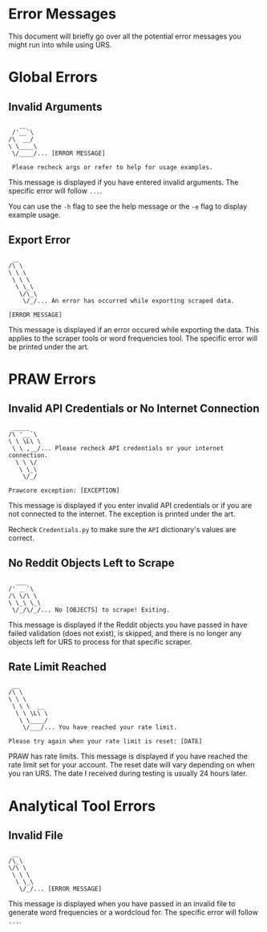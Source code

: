 # Error Messages

This document will briefly go over all the potential error messages you might run into while using URS. 

# Global Errors

## Invalid Arguments

       __   
     /'__`\ 
    /\  __/ 
    \ \____\
     \/____/... [ERROR MESSAGE]
     
     Please recheck args or refer to help for usage examples.

This message is displayed if you have entered invalid arguments. The specific error will follow `...`. 

You can use the `-h` flag to see the help message or the `-e` flag to display example usage.

## Export Error

     __     
    /\ \    
    \ \ \   
     \ \ \  
      \ \_\ 
       \/\_\
        \/_/... An error has occurred while exporting scraped data.
        
    [ERROR MESSAGE]

This message is displayed if an error occured while exporting the data. This applies to the scraper tools or word frequencies tool. The specific error will be printed under the art.

# PRAW Errors

## Invalid API Credentials or No Internet Connection

     _____   
    /\ '__`\ 
    \ \ \L\ \
     \ \ ,__/... Please recheck API credentials or your internet connection.
      \ \ \/ 
       \ \_\ 
        \/_/

    Prawcore exception: [EXCEPTION]

This message is displayed if you enter invalid API credentials or if you are not connected to the internet. The exception is printed under the art.

Recheck `Credentials.py` to make sure the `API` dictionary's values are correct.

## No Reddit Objects Left to Scrape

      ___    
    /' _ `\  
    /\ \/\ \ 
    \ \_\ \_\
     \/_/\/_/... No [OBJECTS] to scrape! Exiting.

This message is displayed if the Reddit objects you have passed in have failed validation (does not exist), is skipped, and there is no longer any objects left for URS to process for that specific scraper.

## Rate Limit Reached

     __        
    /\ \       
    \ \ \      
     \ \ \  __ 
      \ \ \L\ \
       \ \____/
        \/___/... You have reached your rate limit.

    Please try again when your rate limit is reset: [DATE]

PRAW has rate limits. This message is displayed if you have reached the rate limit set for your account. The reset date will vary depending on when you ran URS. The date I received during testing is usually 24 hours later.

# Analytical Tool Errors

## Invalid File

     __    
    /\_\   
    \/\ \  
     \ \ \ 
      \ \_\
       \/_/... [ERROR MESSAGE]

This message is displayed when you have passed in an invalid file to generate word frequencies or a wordcloud for. The specific error will follow `...`.
